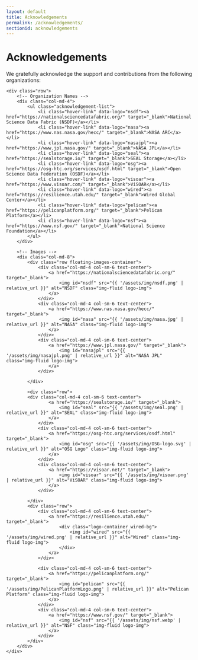 ```yaml
---
layout: default
title: Acknowledgements
permalink: /acknowledgements/
sectionid: acknowledgements
---
```


<div class="container">
    <h1>Acknowledgements</h1>
    <p>We gratefully acknowledge the support and contributions from the following organizations:</p>

    <div class="row">
        <!-- Organization Names -->
        <div class="col-md-4">
            <ul class="acknowledgement-list">
                <li class="hover-link" data-logo="nsdf"><a href="https://nationalsciencedatafabric.org/" target="_blank">National Science Data Fabric (NSDF)</a></li>
                <li class="hover-link" data-logo="nasa"><a href="https://www.nas.nasa.gov/hecc/" target="_blank">NASA ARC</a></li>
                <li class="hover-link" data-logo="nasajpl"><a href="https://www.jpl.nasa.gov/" target="_blank">NASA JPL</a></li>
                <li class="hover-link" data-logo="seal"><a href="https://sealstorage.io/" target="_blank">SEAL Storage</a></li>
                <li class="hover-link" data-logo="osg"><a href="https://osg-htc.org/services/osdf.html" target="_blank">Open Science Data Federation (OSDF)</a></li>
                <li class="hover-link" data-logo="visoar"><a href="https://www.visoar.com/" target="_blank">ViSOAR</a></li>
                <li class="hover-link" data-logo="wired"><a href="https://resilience.utah.edu/" target="_blank">Wired Global Center</a></li>
                <li class="hover-link" data-logo="pelican"><a href="https://pelicanplatform.org/" target="_blank">Pelican Platform</a></li>
                <li class="hover-link" data-logo="nsf"><a href="https://www.nsf.gov/" target="_blank">National Science Foundation</a></li>
            </ul>
        </div>

        <!-- Images -->
        <div class="col-md-8">
            <div class="row floating-images-container">
                <div class="col-md-4 col-sm-6 text-center">
                    <a href="https://nationalsciencedatafabric.org/" target="_blank">
                        <img id="nsdf" src="{{ '/assets/img/nsdf.png' | relative_url }}" alt="NSDF" class="img-fluid logo-img">
                    </a>
                </div>
                <div class="col-md-4 col-sm-6 text-center">
                    <a href="https://www.nas.nasa.gov/hecc/" target="_blank">
                        <img id="nasa" src="{{ '/assets/img/nasa.jpg' | relative_url }}" alt="NASA" class="img-fluid logo-img">
                    </a>
                </div>
                <div class="col-md-4 col-sm-6 text-center">
                    <a href="https://www.jpl.nasa.gov/" target="_blank">
                        <img id="nasajpl" src="{{ '/assets/img/nasajpl.png' | relative_url }}" alt="NASA JPL" class="img-fluid logo-img">
                    </a>
                </div>
                
            </div>
            
            <div class="row">
            <div class="col-md-4 col-sm-6 text-center">
                    <a href="https://sealstorage.io/" target="_blank">
                        <img id="seal" src="{{ '/assets/img/seal.png' | relative_url }}" alt="SEAL" class="img-fluid logo-img">
                    </a>
                </div>
                <div class="col-md-4 col-sm-6 text-center">
                    <a href="https://osg-htc.org/services/osdf.html" target="_blank">
                        <img id="osg" src="{{ '/assets/img/OSG-logo.svg' | relative_url }}" alt="OSG Logo" class="img-fluid logo-img">
                    </a>
                </div>
                <div class="col-md-4 col-sm-6 text-center">
                    <a href="https://visoar.net/" target="_blank">
                        <img id="visoar" src="{{ '/assets/img/visoar.png' | relative_url }}" alt="ViSOAR" class="img-fluid logo-img">
                    </a>
                </div>

            </div>
            <div class="row">
                <div class="col-md-4 col-sm-6 text-center">
                    <a href="https://resilience.utah.edu/" target="_blank">
                        <div class="logo-container wired-bg">
                            <img id="wired" src="{{ '/assets/img/wired.png' | relative_url }}" alt="Wired" class="img-fluid logo-img">
                        </div>
                    </a>
                </div>
            
                <div class="col-md-4 col-sm-6 text-center">
                    <a href="https://pelicanplatform.org/" target="_blank">
                        <img id="pelican" src="{{ '/assets/img/PelicanPlatformLogo.png' | relative_url }}" alt="Pelican Platform" class="img-fluid logo-img">
                    </a>
                </div>
                <div class="col-md-4 col-sm-6 text-center">
                    <a href="https://www.nsf.gov/" target="_blank">
                        <img id="nsf" src="{{ '/assets/img/nsf.webp' | relative_url }}" alt="NSF" class="img-fluid logo-img">
                    </a>
                </div>
            </div>
        </div>
    </div>
</div>

<style>
/* General styling for the logos */
.logo-img {
    max-width: 200px;
    margin: 20px auto;
    display: block;
    transition: transform 0.3s ease, filter 0.3s ease;
}

.logo-img:hover {
    transform: scale(1.2);
    filter: brightness(1.02);
}

.img-fluid {
    max-width: 100%;
    height: auto;
}

.wired-bg {
    background-color: #000;
    padding: 20px;
    border-radius: 8px;
}

/* Flexbox for floating images */
.floating-images-container {
    display: flex;
    flex-wrap: wrap;
    justify-content: space-around;
    align-items: center;
}

/* Acknowledgement list styling */
.acknowledgement-list {
    list-style: none;
    padding-left: 0;
    font-size: 18px;
}

.acknowledgement-list li {
    margin-bottom: 15px;
    background-color: #f8f9fa; /* Light background */
    padding: 15px;
    border-radius: 8px;
    box-shadow: 0 4px 8px rgba(0, 0, 0, 0.1); /* Subtle shadow */
    transition: background-color 0.3s ease, box-shadow 0.3s ease;
    border-left: 4px solid transparent; /* A colored accent border */
}

.acknowledgement-list a {
    text-decoration: none;
    color: #007bff;
    transition: color 0.3s ease;
    display: block;
}

.acknowledgement-list a:hover {
    color: #0056b3;
    font-weight: bold;
}

.acknowledgement-list li:hover {
    background-color: #e9ecef;
    border-left: 4px solid #007bff; /* Accent color on hover */
    box-shadow: 0 6px 12px rgba(0, 0, 0, 0.15); /* Deeper shadow on hover */
}

/* Highlighting the logos when the corresponding name is hovered */
.hovered {
    transform: scale(1.2);
    filter: brightness(1.02);
}

</style>

<script>
// JavaScript to handle hover effects for names and corresponding logos
document.querySelectorAll('.hover-link').forEach(function(item) {
    item.addEventListener('mouseenter', function() {
        const logoId = this.getAttribute('data-logo');
        document.getElementById(logoId).classList.add('hovered');
    });
    item.addEventListener('mouseleave', function() {
        const logoId = this.getAttribute('data-logo');
        document.getElementById(logoId).classList.remove('hovered');
    });
});
</script>
